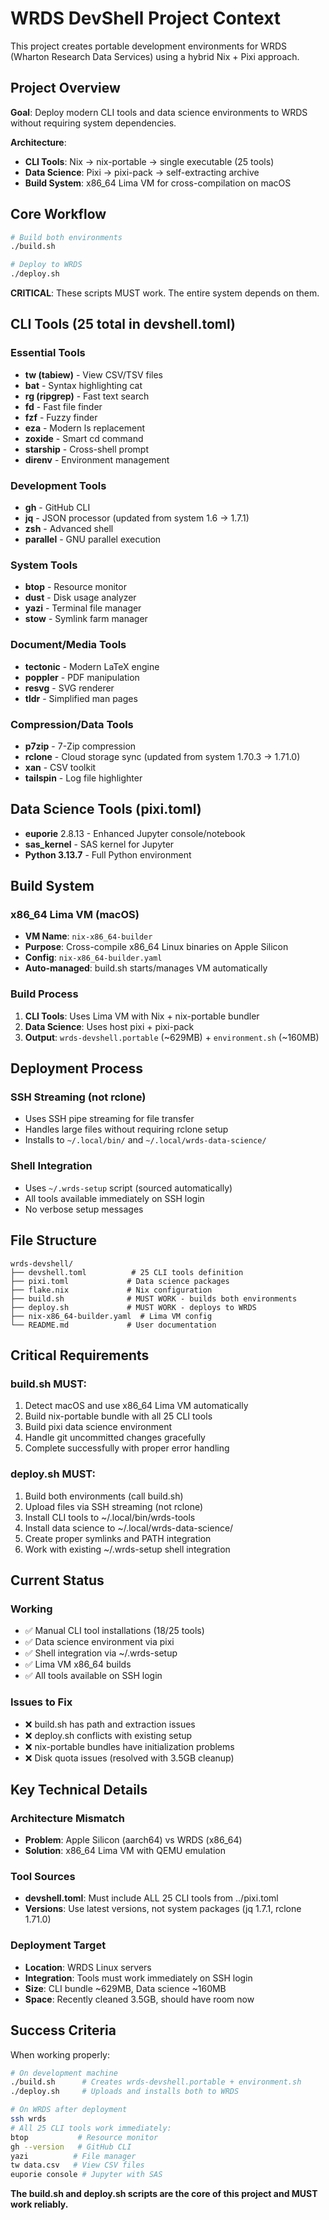 # WRDS DevShell Project Context

This project creates portable development environments for WRDS (Wharton Research Data Services) using a hybrid Nix + Pixi approach.

## Project Overview

**Goal**: Deploy modern CLI tools and data science environments to WRDS without requiring system dependencies.

**Architecture**:
- **CLI Tools**: Nix → nix-portable → single executable (25 tools)
- **Data Science**: Pixi → pixi-pack → self-extracting archive
- **Build System**: x86_64 Lima VM for cross-compilation on macOS

## Core Workflow

```bash
# Build both environments
./build.sh

# Deploy to WRDS
./deploy.sh
```

**CRITICAL**: These scripts MUST work. The entire system depends on them.

## CLI Tools (25 total in devshell.toml)

### Essential Tools
- **tw (tabiew)** - View CSV/TSV files
- **bat** - Syntax highlighting cat
- **rg (ripgrep)** - Fast text search
- **fd** - Fast file finder
- **fzf** - Fuzzy finder
- **eza** - Modern ls replacement
- **zoxide** - Smart cd command
- **starship** - Cross-shell prompt
- **direnv** - Environment management

### Development Tools
- **gh** - GitHub CLI
- **jq** - JSON processor (updated from system 1.6 → 1.7.1)
- **zsh** - Advanced shell
- **parallel** - GNU parallel execution

### System Tools
- **btop** - Resource monitor
- **dust** - Disk usage analyzer
- **yazi** - Terminal file manager
- **stow** - Symlink farm manager

### Document/Media Tools
- **tectonic** - Modern LaTeX engine
- **poppler** - PDF manipulation
- **resvg** - SVG renderer
- **tldr** - Simplified man pages

### Compression/Data Tools
- **p7zip** - 7-Zip compression
- **rclone** - Cloud storage sync (updated from system 1.70.3 → 1.71.0)
- **xan** - CSV toolkit
- **tailspin** - Log file highlighter

## Data Science Tools (pixi.toml)

- **euporie** 2.8.13 - Enhanced Jupyter console/notebook
- **sas_kernel** - SAS kernel for Jupyter
- **Python 3.13.7** - Full Python environment

## Build System

### x86_64 Lima VM (macOS)
- **VM Name**: `nix-x86_64-builder`
- **Purpose**: Cross-compile x86_64 Linux binaries on Apple Silicon
- **Config**: `nix-x86_64-builder.yaml`
- **Auto-managed**: build.sh starts/manages VM automatically

### Build Process
1. **CLI Tools**: Uses Lima VM with Nix + nix-portable bundler
2. **Data Science**: Uses host pixi + pixi-pack
3. **Output**: `wrds-devshell.portable` (~629MB) + `environment.sh` (~160MB)

## Deployment Process

### SSH Streaming (not rclone)
- Uses SSH pipe streaming for file transfer
- Handles large files without requiring rclone setup
- Installs to `~/.local/bin/` and `~/.local/wrds-data-science/`

### Shell Integration
- Uses `~/.wrds-setup` script (sourced automatically)
- All tools available immediately on SSH login
- No verbose setup messages

## File Structure

```
wrds-devshell/
├── devshell.toml          # 25 CLI tools definition
├── pixi.toml             # Data science packages
├── flake.nix             # Nix configuration
├── build.sh              # MUST WORK - builds both environments
├── deploy.sh             # MUST WORK - deploys to WRDS
├── nix-x86_64-builder.yaml  # Lima VM config
└── README.md             # User documentation
```

## Critical Requirements

### build.sh MUST:
1. Detect macOS and use x86_64 Lima VM automatically
2. Build nix-portable bundle with all 25 CLI tools
3. Build pixi data science environment
4. Handle git uncommitted changes gracefully
5. Complete successfully with proper error handling

### deploy.sh MUST:
1. Build both environments (call build.sh)
2. Upload files via SSH streaming (not rclone)
3. Install CLI tools to ~/.local/bin/wrds-tools
4. Install data science to ~/.local/wrds-data-science/
5. Create proper symlinks and PATH integration
6. Work with existing ~/.wrds-setup shell integration

## Current Status

### Working
- ✅ Manual CLI tool installations (18/25 tools)
- ✅ Data science environment via pixi
- ✅ Shell integration via ~/.wrds-setup
- ✅ Lima VM x86_64 builds
- ✅ All tools available on SSH login

### Issues to Fix
- ❌ build.sh has path and extraction issues
- ❌ deploy.sh conflicts with existing setup
- ❌ nix-portable bundles have initialization problems
- ❌ Disk quota issues (resolved with 3.5GB cleanup)

## Key Technical Details

### Architecture Mismatch
- **Problem**: Apple Silicon (aarch64) vs WRDS (x86_64)
- **Solution**: x86_64 Lima VM with QEMU emulation

### Tool Sources
- **devshell.toml**: Must include ALL 25 CLI tools from ../pixi.toml
- **Versions**: Use latest versions, not system packages (jq 1.7.1, rclone 1.71.0)

### Deployment Target
- **Location**: WRDS Linux servers
- **Integration**: Tools must work immediately on SSH login
- **Size**: CLI bundle ~629MB, Data science ~160MB
- **Space**: Recently cleaned 3.5GB, should have room now

## Success Criteria

When working properly:
```bash
# On development machine
./build.sh      # Creates wrds-devshell.portable + environment.sh
./deploy.sh     # Uploads and installs both to WRDS

# On WRDS after deployment
ssh wrds
# All 25 CLI tools work immediately:
btop           # Resource monitor
gh --version   # GitHub CLI
yazi          # File manager
tw data.csv   # View CSV files
euporie console # Jupyter with SAS
```

**The build.sh and deploy.sh scripts are the core of this project and MUST work reliably.**